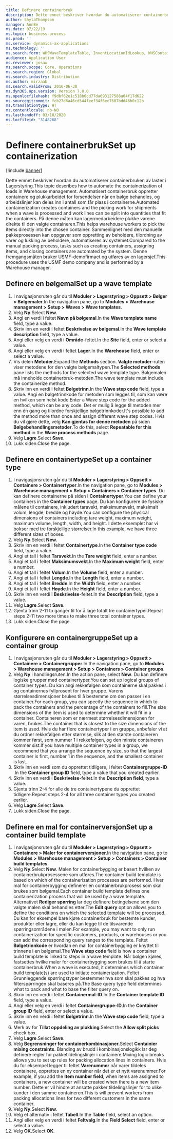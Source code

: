 ```yaml
---
title: Definere containerbruk
description: Dette emnet beskriver hvordan du automatiserer containerbruken av laster i Lagerstyring.
author: ShylaThompson
manager: AnnBe
ms.date: 07/22/19
ms.topic: business-process
ms.prod: ''
ms.service: dynamics-ax-applications
ms.technology: ''
ms.search.form: WHSWaveTemplateTable, InventLocationIdLookup, WHSContainerType, WHSContainerGroup, WHSContainerizationTable, WHSContainerizationBreak, WHSCreateContainerBreak
audience: Application User
ms.reviewer: josaw
ms.search.scope: Core, Operations
ms.search.region: Global
ms.search.industry: Distribution
ms.author: mirzaab
ms.search.validFrom: 2016-06-30
ms.dyn365.ops.version: Version 7.0.0
ms.openlocfilehash: f9dbf62e1c518b0cd77da693127588a04f17d622
ms.sourcegitcommit: fcb27d6a46cd544feef34f6ec7607bdd46b0c12b
ms.translationtype: HT
ms.contentlocale: nb-NO
ms.lasthandoff: 03/18/2020
ms.locfileid: "3148268"
---
```

# <a name="set-up-containerization"></a><span data-ttu-id="b09a3-103">Definere containerbruk</span><span class="sxs-lookup"><span data-stu-id="b09a3-103">Set up containerization</span></span>

[!include [banner](../../includes/banner.md)]

<span data-ttu-id="b09a3-104">Dette emnet beskriver hvordan du automatiserer containerbruken av laster i Lagerstyring.</span><span class="sxs-lookup"><span data-stu-id="b09a3-104">This topic describes how to automate the containerization of loads in Warehouse management.</span></span> <span data-ttu-id="b09a3-105">Automatisert containerbruk oppretter containere og plukkarbeidet for forsendelser når en bølge behandles, og arbeidslinjer kan deles inn i antall som får plass i containerne.</span><span class="sxs-lookup"><span data-stu-id="b09a3-105">Automated containerization creates containers and the picking work for shipments when a wave is processed and work lines can be split into quantities that fit the containers.</span></span> <span data-ttu-id="b09a3-106">På denne måten kan lagermedarbeidere plukke varene direkte til den valgte containeren.</span><span class="sxs-lookup"><span data-stu-id="b09a3-106">This helps warehouse workers to pick the items directly into the chosen container.</span></span> <span data-ttu-id="b09a3-107">Sammenlignet med den manuelle pakkeprosessen kan oppgaver som oppretting av beholdere, tilordning av varer og lukking av beholdere, automatiseres av systemet.</span><span class="sxs-lookup"><span data-stu-id="b09a3-107">Compared to the manual packing process, tasks such as creating containers, assigning items, and closing containers are automated by the system.</span></span> <span data-ttu-id="b09a3-108">Denne fremgangsmåten bruker USMF-demofirmaet og utføres av en lagersjef.</span><span class="sxs-lookup"><span data-stu-id="b09a3-108">This procedure uses the USMF demo company and is performed by a Warehouse manager.</span></span>


## <a name="set-up-a-wave-template"></a><span data-ttu-id="b09a3-109">Definere en bølgemal</span><span class="sxs-lookup"><span data-stu-id="b09a3-109">Set up a wave template</span></span>
1. <span data-ttu-id="b09a3-110">I navigasjonsruten går du til **Moduler > Lagerstyring > Oppsett > Bølger > Bølgemaler**.</span><span class="sxs-lookup"><span data-stu-id="b09a3-110">In the navigation pane, go to **Modules > Warehouse management > Setup > Waves > Wave templates**.</span></span>
2. <span data-ttu-id="b09a3-111">Velg **Ny**.</span><span class="sxs-lookup"><span data-stu-id="b09a3-111">Select **New**.</span></span>
3. <span data-ttu-id="b09a3-112">Angi en verdi i feltet **Navn på bølgemal**.</span><span class="sxs-lookup"><span data-stu-id="b09a3-112">In the **Wave template name** field, type a value.</span></span>
4. <span data-ttu-id="b09a3-113">Skriv inn en verdi i feltet **Beskrivelse av bølgemal**.</span><span class="sxs-lookup"><span data-stu-id="b09a3-113">In the **Wave template description** field, type a value.</span></span>
5. <span data-ttu-id="b09a3-114">Angi eller velg en verdi i **Område**-feltet.</span><span class="sxs-lookup"><span data-stu-id="b09a3-114">In the **Site** field, enter or select a value.</span></span>
6. <span data-ttu-id="b09a3-115">Angi eller velg en verdi i feltet **Lager**.</span><span class="sxs-lookup"><span data-stu-id="b09a3-115">In the **Warehouse** field, enter or select a value.</span></span>
7. <span data-ttu-id="b09a3-116">Vis delen **Metoder**.</span><span class="sxs-lookup"><span data-stu-id="b09a3-116">Expand the **Methods** section.</span></span> <span data-ttu-id="b09a3-117">**Valgte metoder**-ruten viser metodene for den valgte bølgemaltypen.</span><span class="sxs-lookup"><span data-stu-id="b09a3-117">The **Selected methods** pane lists the methods for the selected wave template type.</span></span> <span data-ttu-id="b09a3-118">Bølgemalen må inneholde containerbruk-metoden.</span><span class="sxs-lookup"><span data-stu-id="b09a3-118">The wave template must include the containerize method.</span></span>  
8. <span data-ttu-id="b09a3-119">Skriv inn en verdi i feltet **Bølgetrinn**.</span><span class="sxs-lookup"><span data-stu-id="b09a3-119">In the **Wave step code** field, type a value.</span></span> <span data-ttu-id="b09a3-120">Angi en bølgetrinnkode for metoden som legges til, som kan være en hvilken som helst kode.</span><span class="sxs-lookup"><span data-stu-id="b09a3-120">Enter a Wave step code for the added method, which can be any code.</span></span> <span data-ttu-id="b09a3-121">Det er mulig å legge til metoden mer enn én gang og tilordne forskjellige bølgetrinnkoder.</span><span class="sxs-lookup"><span data-stu-id="b09a3-121">It's possible to add the method more than once and assign different wave step codes.</span></span> <span data-ttu-id="b09a3-122">Hvis du vil gjøre dette, velg **Kan gjentas for denne metoden** på siden **Bølgebehandlingsmetoder**.</span><span class="sxs-lookup"><span data-stu-id="b09a3-122">To do this, select **Repeatable for this method** in the **Wave process methods** page.</span></span>  
9. <span data-ttu-id="b09a3-123">Velg **Lagre**.</span><span class="sxs-lookup"><span data-stu-id="b09a3-123">Select **Save**.</span></span>
10. <span data-ttu-id="b09a3-124">Lukk siden.</span><span class="sxs-lookup"><span data-stu-id="b09a3-124">Close the page.</span></span>

## <a name="set-up-a-container-type"></a><span data-ttu-id="b09a3-125">Definere en containertype</span><span class="sxs-lookup"><span data-stu-id="b09a3-125">Set up a container type</span></span>
1. <span data-ttu-id="b09a3-126">I navigasjonsruten går du til **Moduler > Lagerstyring > Oppsett > Containere > Containertyper**.</span><span class="sxs-lookup"><span data-stu-id="b09a3-126">In the navigation pane, go to **Modules > Warehouse management > Setup > Containers > Container types**.</span></span> <span data-ttu-id="b09a3-127">Du kan definere containerne på siden i **Containertyper**.</span><span class="sxs-lookup"><span data-stu-id="b09a3-127">You can define your containers in the **Container types** page.</span></span> <span data-ttu-id="b09a3-128">Du kan konfigurere de fysiske målene til containere, inkludert taravekt, maksimumsvekt, maksimalt volum, lengde, bredde og høyde.</span><span class="sxs-lookup"><span data-stu-id="b09a3-128">You can configure the physical dimensions of containers including tare weight, maximum weight, maximum volume, length, width, and height.</span></span> <span data-ttu-id="b09a3-129">I dette eksemplet har vi bokser med tre forskjellige størrelser.</span><span class="sxs-lookup"><span data-stu-id="b09a3-129">In this example, we have three different sizes of boxes.</span></span>  
2. <span data-ttu-id="b09a3-130">Velg **Ny**.</span><span class="sxs-lookup"><span data-stu-id="b09a3-130">Select **New**.</span></span>
3. <span data-ttu-id="b09a3-131">Skriv inn en verdi i feltet **Containertype**.</span><span class="sxs-lookup"><span data-stu-id="b09a3-131">In the **Container type code** field, type a value.</span></span>
4. <span data-ttu-id="b09a3-132">Angi et tall i feltet **Taravekt**.</span><span class="sxs-lookup"><span data-stu-id="b09a3-132">In the **Tare weight** field, enter a number.</span></span>
5. <span data-ttu-id="b09a3-133">Angi et tall i feltet **Maksimumsvekt**.</span><span class="sxs-lookup"><span data-stu-id="b09a3-133">In the **Maximum weight** field, enter a number.</span></span>
6. <span data-ttu-id="b09a3-134">Angi et tall i feltet **Volum**.</span><span class="sxs-lookup"><span data-stu-id="b09a3-134">In the **Volume** field, enter a number.</span></span>
7. <span data-ttu-id="b09a3-135">Angi et tall i feltet **Lengde**.</span><span class="sxs-lookup"><span data-stu-id="b09a3-135">In the **Length** field, enter a number.</span></span>
8. <span data-ttu-id="b09a3-136">Angi et tall i feltet **Bredde**.</span><span class="sxs-lookup"><span data-stu-id="b09a3-136">In the **Width** field, enter a number.</span></span>
9. <span data-ttu-id="b09a3-137">Angi et tall i feltet **Høyde**.</span><span class="sxs-lookup"><span data-stu-id="b09a3-137">In the **Height** field, enter a number.</span></span>
10. <span data-ttu-id="b09a3-138">Skriv inn en verdi i **Beskrivelse**-feltet.</span><span class="sxs-lookup"><span data-stu-id="b09a3-138">In the **Description** field, type a value.</span></span>
11. <span data-ttu-id="b09a3-139">Velg **Lagre**.</span><span class="sxs-lookup"><span data-stu-id="b09a3-139">Select **Save**.</span></span>
13. <span data-ttu-id="b09a3-140">Gjenta trinn 2-11 to ganger til for å lage totalt tre containertyper.</span><span class="sxs-lookup"><span data-stu-id="b09a3-140">Repeat steps 2-11 two more times to make three total container types.</span></span>
14. <span data-ttu-id="b09a3-141">Lukk siden.</span><span class="sxs-lookup"><span data-stu-id="b09a3-141">Close the page.</span></span>

## <a name="set-up-a-container-group"></a><span data-ttu-id="b09a3-142">Konfigurere en containergruppe</span><span class="sxs-lookup"><span data-stu-id="b09a3-142">Set up a container group</span></span>
1. <span data-ttu-id="b09a3-143">I navigasjonsruten går du til **Moduler > Lagerstyring > Oppsett > Containere > Containergrupper**.</span><span class="sxs-lookup"><span data-stu-id="b09a3-143">In the navigation pane, go to **Modules > Warehouse management > Setup > Containers > Container groups**.</span></span>
2. <span data-ttu-id="b09a3-144">Velg **Ny** i handlingsruten.</span><span class="sxs-lookup"><span data-stu-id="b09a3-144">In the action pane, select **New**.</span></span> <span data-ttu-id="b09a3-145">Du kan definere logiske grupper med containertyper.</span><span class="sxs-lookup"><span data-stu-id="b09a3-145">You can set up logical groups of container types.</span></span> <span data-ttu-id="b09a3-146">Du kan angi rekkefølgen som containerne skal pakkes i og containernes fyllprosent for hver gruppe. Varens størrelsesdimensjoner brukes til å bestemme om den passer i en container.</span><span class="sxs-lookup"><span data-stu-id="b09a3-146">For each group, you can specify the sequence in which to pack the containers and the percentage of the containers to fill.The size dimensions of the item is used to determine whether it will fit in a container.</span></span> <span data-ttu-id="b09a3-147">Containeren som er nærmest størrelsesdimensjonen for varen, brukes.</span><span class="sxs-lookup"><span data-stu-id="b09a3-147">The container that is closest to the size dimensions of the item is used.</span></span> <span data-ttu-id="b09a3-148">Hvis du har flere containertyper i en gruppe, anbefaler vi at du ordner rekkefølgen etter størrelse, slik at den største containeren kommer først, som nummer 1 i rekkefølgen, og den minste containeren kommer sist.</span><span class="sxs-lookup"><span data-stu-id="b09a3-148">If you have multiple container types in a group, we recommend that you arrange the sequence by size, so that the largest container is first, number 1 in the sequence, and the smallest container is last.</span></span>    
3. <span data-ttu-id="b09a3-149">Skriv inn en verdi som du opprettet tidligere, i feltet **Containergruppe-ID** .</span><span class="sxs-lookup"><span data-stu-id="b09a3-149">In the **Container group ID** field, type a value that you created earlier.</span></span>
4. <span data-ttu-id="b09a3-150">Skriv inn en verdi i **Beskrivelse**-feltet.</span><span class="sxs-lookup"><span data-stu-id="b09a3-150">In the **Description field**, type a value.</span></span>
5. <span data-ttu-id="b09a3-151">Gjenta trinn 2-4 for alle de tre containertypene du opprettet tidligere.</span><span class="sxs-lookup"><span data-stu-id="b09a3-151">Repeat steps 2-4 for all three container types you created earlier.</span></span>
6. <span data-ttu-id="b09a3-152">Velg **Lagre**.</span><span class="sxs-lookup"><span data-stu-id="b09a3-152">Select **Save**.</span></span>
7. <span data-ttu-id="b09a3-153">Lukk siden.</span><span class="sxs-lookup"><span data-stu-id="b09a3-153">Close the page.</span></span>

## <a name="set-up-a-container-build-template"></a><span data-ttu-id="b09a3-154">Definere en mal for containerversjon</span><span class="sxs-lookup"><span data-stu-id="b09a3-154">Set up a container build template</span></span>
1. <span data-ttu-id="b09a3-155">I navigasjonsruten går du til **Moduler > Lagerstyring > Oppsett > Containere > Maler for containerversjoner**.</span><span class="sxs-lookup"><span data-stu-id="b09a3-155">In the navigation pane, go to **Modules > Warehouse management > Setup > Containers > Container build templates**.</span></span>
2. <span data-ttu-id="b09a3-156">Velg **Ny**.</span><span class="sxs-lookup"><span data-stu-id="b09a3-156">Select **New**.</span></span> <span data-ttu-id="b09a3-157">Malen for containerbygging er basert hvilken av containerbrukprosessene som utføres.</span><span class="sxs-lookup"><span data-stu-id="b09a3-157">The container build template is based on which of the containerization processes are performed.</span></span> <span data-ttu-id="b09a3-158">Hver mal for containerbygging definerer én containerbrukprosess som skal brukes som bølgemal.</span><span class="sxs-lookup"><span data-stu-id="b09a3-158">Each container build template defines one containerization process that will be used by a wave template.</span></span> <span data-ttu-id="b09a3-159">Alternativet **Rediger spørring** lar deg definere betingelsene som den valgte malen skal behandles etter.</span><span class="sxs-lookup"><span data-stu-id="b09a3-159">The **Edit query** option allows you to define the conditions on which the selected template will be processed.</span></span> <span data-ttu-id="b09a3-160">Du kan for eksempel bare kjøre containerbruk for bestemte kunder, produkter eller lagre, eller du kan legge til de tilsvarende spørringsområdene i malen.</span><span class="sxs-lookup"><span data-stu-id="b09a3-160">For example, you may want to only run containerization for specific customers, products, or warehouses or you can add the corresponding query ranges to the template.</span></span> <span data-ttu-id="b09a3-161">Feltet **Bølgetrinnkode** er hvordan en mal for containerbygging er knyttet til trinnene i en bølgemal.</span><span class="sxs-lookup"><span data-stu-id="b09a3-161">The **Wave step code** field is how a container build template is linked to steps in a wave template.</span></span> <span data-ttu-id="b09a3-162">Når bølgen kjøres, fastsettes hvilke maler for containerbygging som brukes til å starte containerbruk.</span><span class="sxs-lookup"><span data-stu-id="b09a3-162">When a wave is executed, it determines which container build template(s) are used to initiate containerization.</span></span> <span data-ttu-id="b09a3-163">Feltet Grunnleggende spørringstyper bestemmer hva som skal pakkes og hva filterspørringen skal baseres på.</span><span class="sxs-lookup"><span data-stu-id="b09a3-163">The Base query type field determines what to pack and what to base the filter query on.</span></span> 
3. <span data-ttu-id="b09a3-164">Skriv inn en verdi i feltet **Containermal-ID**.</span><span class="sxs-lookup"><span data-stu-id="b09a3-164">In the **Container template ID** field, type a value.</span></span>
4. <span data-ttu-id="b09a3-165">Angi eller velg en verdi i feltet **Containergruppe-ID**.</span><span class="sxs-lookup"><span data-stu-id="b09a3-165">In the **Container group ID** field, enter or select a value.</span></span>
5. <span data-ttu-id="b09a3-166">Skriv inn en verdi i feltet **Bølgetrinn**.</span><span class="sxs-lookup"><span data-stu-id="b09a3-166">In the **Wave step code** field, type a value.</span></span>
6. <span data-ttu-id="b09a3-167">Merk av for **Tillat oppdeling av plukking**.</span><span class="sxs-lookup"><span data-stu-id="b09a3-167">Select the **Allow split picks** check box.</span></span>
7. <span data-ttu-id="b09a3-168">Velg **Lagre**.</span><span class="sxs-lookup"><span data-stu-id="b09a3-168">Select **Save**.</span></span>
8. <span data-ttu-id="b09a3-169">Velg **Begrensninger for containerkombinasjoner.**</span><span class="sxs-lookup"><span data-stu-id="b09a3-169">Select **Containier mixing constraints**.</span></span> <span data-ttu-id="b09a3-170">Blanding av brudd i kombinasjonslogikk lar deg definere regler for pakketildelingslinjer i containere.</span><span class="sxs-lookup"><span data-stu-id="b09a3-170">Mixing logic breaks allows you to set up rules for packing allocation lines in containers.</span></span> <span data-ttu-id="b09a3-171">Hvis du for eksempel legger til feltet **Varenummer** når varer tildeles containere, opprettes en ny container når det er et nytt varenummer.</span><span class="sxs-lookup"><span data-stu-id="b09a3-171">For example, if you add the **Item number field**, when items are assigned to containers, a new container will be created when there is a new item number.</span></span> <span data-ttu-id="b09a3-172">Dette er vil hindre at ansatte pakker tildelingslinjer for to ulike kunder i den samme containeren.</span><span class="sxs-lookup"><span data-stu-id="b09a3-172">This is will prevent workers from packing allocations lines for two different customers in the same container.</span></span>  
9. <span data-ttu-id="b09a3-173">Velg **Ny**.</span><span class="sxs-lookup"><span data-stu-id="b09a3-173">Select **New**.</span></span>
10. <span data-ttu-id="b09a3-174">Velg et alternativ i feltet **Tabell**.</span><span class="sxs-lookup"><span data-stu-id="b09a3-174">In the **Table** field, select an option.</span></span>
11. <span data-ttu-id="b09a3-175">Angi eller velg en verdi i feltet **Feltvalg**.</span><span class="sxs-lookup"><span data-stu-id="b09a3-175">In the **Field Select** field, enter or select a value.</span></span>
12. <span data-ttu-id="b09a3-176">Velg **OK**.</span><span class="sxs-lookup"><span data-stu-id="b09a3-176">Select **OK**.</span></span>

